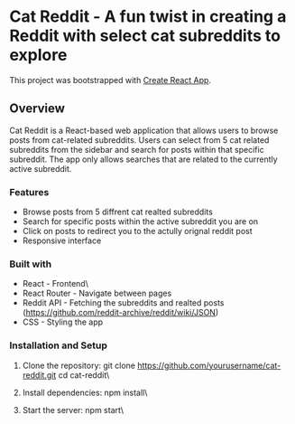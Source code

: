 # Cat Reddit - A fun twist in creating a Reddit with select cat subreddits to explore
This project was bootstrapped with [Create React App](https://github.com/facebook/create-react-app).

## Overview
Cat Reddit is a React-based web application that allows users to browse posts from cat-related subreddits. Users can select from 5 cat related subreddits from the sidebar and search for posts within that specific subreddit. The app only allows searches that are related to the currently active subreddit.

### Features
- Browse posts from 5 diffrent cat realted subreddits
- Search for specific posts within the active subreddit you are on
- Click on posts to redirect you to the actully orignal reddit post
- Responsive interface

### Built with
- React - Frontend\
- React Router - Navigate between pages
- Reddit API - Fetching the subreddits and realted posts (https://github.com/reddit-archive/reddit/wiki/JSON)
- CSS - Styling the app

### Installation and Setup
1. Clone the repository:
   git clone https://github.com/yourusername/cat-reddit.git
   cd cat-reddit\
   
2. Install dependencies:
   npm install\

3. Start the server:
   npm start\

